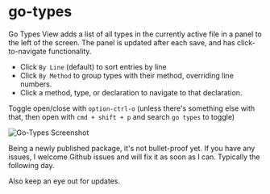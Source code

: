# go-types

Go Types View adds a list of all types in the currently active file in a panel to the left of the screen. The panel is updated after each save, and has click-to-navigate functionality.

- Click `By Line` (default) to sort entries by line
- Click `By Method` to group types with their method, overriding line numbers.
- Click a method, type, or declaration to navigate to that declaration.

Toggle open/close with `option-ctrl-o` (unless there's something else with that, then open with `cmd + shift + p` and search `go types` to toggle)

![Go-Types Screenshot](https://media.giphy.com/media/3ohzdZOltxYApnifRK/giphy.gif)

Being a newly published package, it's not bullet-proof yet. If you have any issues, I welcome Github issues and will fix it as soon as I can. Typically the following day.

Also keep an eye out for updates.

